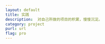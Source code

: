 ```yaml
---
layout: default
title: 实践
description:  对自己所做的项目的积累，慢慢沉淀。
category: project
purl: url
flag: pro
---
```


